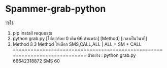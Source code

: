 # Spammer-grab-python
วิธีใช้
1. pip install requests
2. python grab.py [ใส่เบอร์ลบ 0 เติม 66 ด้านหน้า] [Method] [เวลาเป็นวินาที]
3. Method มี 3 Method ให้เลือก SMS,CALL,ALL | ALL = SM + CALL
============================================================================
ตัวอย่าง : python grab.py 66642318872 SMS 60
